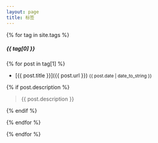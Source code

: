 ```yaml
---
layout: page
title: 标签
---
```

{% for tag in site.tags %}

##### {{ tag[0] }}

{% for post in tag[1] %}

 - [{{ post.title }}]({{ post.url }}) <small>{{ post.date | date_to_string }}</small>
 
{% if post.description %}
  
  > {{ post.description }}
  
{% endif %}

{% endfor %}

{% endfor %}
